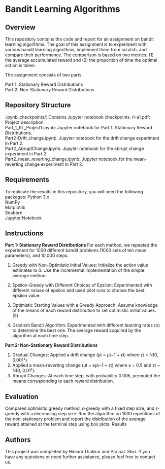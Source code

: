 # Bandit Learning Algorithms
## Overview
This repository contains the code and report for an assignment on bandit learning algorithms. The goal of this assignment is to experiment with various bandit learning algorithms, implement them from scratch, and compare their performance. The comparison is based on two metrics: (1) the average accumulated reward and (2) the proportion of time the optimal action is taken.

The assignment consists of two parts:

Part 1: Stationary Reward Distributions <br>
Part 2: Non-Stationary Reward Distributions <br>

## Repository Structure
.ipynb_checkpoints/: Contains Jupyter notebook checkpoints.
rl-a1.pdf: Project description
<br>Part_1_RL_Project1.ipynb: Jupyter notebook for Part 1: Stationary Reward Distributions. 
<br>Part2-Drift_change.ipynb: Jupyter notebook for the drift change experiment in Part 2.
<br>Part2_AbruptChange.ipynb: Jupyter notebook for the abrupt change experiment in Part 2.
<br>Part2_mean_reverting_change.ipynb: Jupyter notebook for the mean-reverting change experiment in Part 2.

## Requirements
To replicate the results in this repository, you will need the following packages:
Python 3.x <br>
NumPy<br>
Matplotlib<br>
Seaborn<br>
Jupyter Notebook<br>

## Instructions
<b> Part 1: Stationary Reward Distributions </b>
For each method, we repeated the experiment for 1000 different bandit problems (1000 sets of ten mean parameters), and 10,000 steps.

1. Greedy with Non-Optimistic Initial Values:
Initialize the action value estimates to 0. Use the incremental implementation of the simple average method.

2. Epsilon-Greedy with Different Choices of Epsilon: Experimented with different values of epsilon and used pilot runs to choose the best epsilon value.

3. Optimistic Starting Values with a Greedy Approach: Assume knowledge of the means of each reward distribution to set optimistic initial values. (5)

4. Gradient Bandit Algorithm: Experimented with different learning rates (α) to determine the best one. The average reward acquired by the algorithm at each time step.

<b> Part 2: Non-Stationary Reward Distributions </b>
1. Gradual Changes: Applied a drift change (µt = µt−1 + ϵt) where ϵt =  N(0, 0.001²).
2. Applied a mean-reverting change (µt = κµt−1 + ϵt) where κ = 0.5 and ϵt ~ N(0, 0.01²).
3. Abrupt Changes: At each time step, with probability 0.005, permuted the means corresponding to each reward distribution.

## Evaluation

Compared optimistic greedy method, ϵ-greedy with a fixed step size, and ϵ-greedy with a decreasing step size.
Run the algorithm on 1000 repetitions of the non-stationary problem and report the distribution of the average reward attained at the terminal step using box plots.
Results


## Authors
This project was completed by Himani Thakkar and Parinaz Shiri. If you have any questions or need further assistance, please feel free to contact us.
